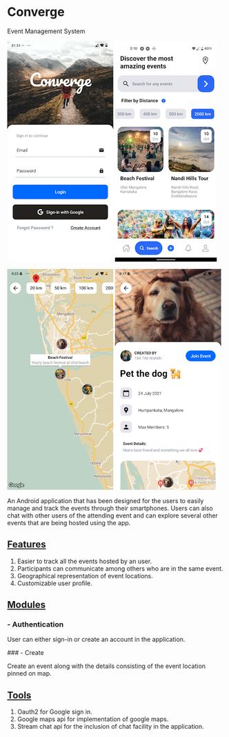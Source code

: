 # Converge

Event Management System
<!-- [Final year project] -->

![login](./screenshots/login.png)
![search](./screenshots/search.png)

![map](./screenshots/Map.png)
![Event](./screenshots/Event.png)


An Android application that has been designed for the users to easily manage and track the events through their smartphones. Users can also chat with other users of the attending event and can explore several other events that are being hosted using the app.

## <ins>Features</ins>
1. Easier to track all the events hosted by an user.
2. Participants can communicate among others who are in the same event.
3. Geographical representation of event locations.
4. Customizable user profile. 

## <ins>Modules</ins>
### - Authentication
  <p> User can either sign-in or create an account in the application. </p>
### - Create
  <p> Create an event along with the details consisting of the event location pinned on map. </p>

## <ins>Tools</ins>

1. Oauth2 for Google sign in.
2. Google maps api for implementation of google maps.
3. Stream chat api for the inclusion of chat facility in the application.
